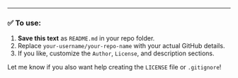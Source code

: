 
---

### ✅ To use:

1. **Save this text** as `README.md` in your repo folder.
2. Replace `your-username/your-repo-name` with your actual GitHub details.
3. If you like, customize the `Author`, `License`, and description sections.

Let me know if you also want help creating the `LICENSE` file or `.gitignore`!

